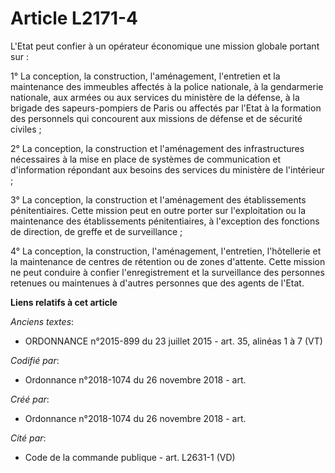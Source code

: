 # Article L2171-4

L'Etat peut confier à un opérateur économique une mission globale portant sur :

1° La conception, la construction, l'aménagement, l'entretien et la maintenance des immeubles affectés à la police nationale,
à la gendarmerie nationale, aux armées ou aux services du ministère de la défense, à la brigade des sapeurs-pompiers de Paris
ou affectés par l'Etat à la formation des personnels qui concourent aux missions de défense et de sécurité civiles ;

2° La conception, la construction et l'aménagement des infrastructures nécessaires à la mise en place de systèmes de
communication et d'information répondant aux besoins des services du ministère de l'intérieur ;

3° La conception, la construction et l'aménagement des établissements pénitentiaires. Cette mission peut en outre porter sur
l'exploitation ou la maintenance des établissements pénitentiaires, à l'exception des fonctions de direction, de greffe et de
surveillance ;

4° La conception, la construction, l'aménagement, l'entretien, l'hôtellerie et la maintenance de centres de rétention ou de
zones d'attente. Cette mission ne peut conduire à confier l'enregistrement et la surveillance des personnes retenues ou
maintenues à d'autres personnes que des agents de l'Etat.

**Liens relatifs à cet article**

_Anciens textes_:

  - ORDONNANCE n°2015-899 du 23 juillet 2015 - art. 35, alinéas 1 à 7 (VT)

_Codifié par_:

  - Ordonnance n°2018-1074 du 26 novembre 2018 - art.

_Créé par_:

  - Ordonnance n°2018-1074 du 26 novembre 2018 - art.

_Cité par_:

  - Code de la commande publique - art. L2631-1 (VD)
